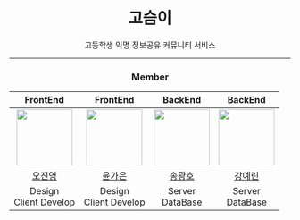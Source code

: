 <div align="center">

# 고슴이
고등학생 익명 정보공유 커뮤니티 서비스

---

### Member

|                  FrontEnd                  |                   FrontEnd                    |                  BackEnd                   |                  BackEnd                   |
| :-----------------------------------------: | :-------------------------------------------: | :----------------------------------------: | :----------------------------------------: |
| <img src="https://avatars.githubusercontent.com/u/89523520?v=4" width="100px;" alt=""/> | <img src="https://avatars.githubusercontent.com/u/100302974?v=4" width="100px;" alt=""/> | <img src="https://avatars.githubusercontent.com/u/84136901?v=4" width="100px;" alt=""/> | <img src="https://avatars.githubusercontent.com/u/105547387?v=4" width="100px;" alt=""/> |
|     [오진영](https://github.com/JJJJ55)     |     [윤가은](https://github.com/yungan9)     |     [송광호](https://github.com/jcw1031)     |     [강예린](https://github.com/kyer5)     |
| Design <br> Client Develop | Design <br> Client Develop | Server <br> DataBase | Server <br> DataBase |
  
</div>
